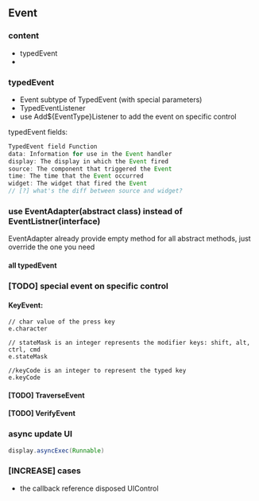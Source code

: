 ## Event

### content
* typedEvent
* 


### typedEvent
* Event subtype of TypedEvent (with special parameters)
* TypedEventListener
* use Add${EventType}Listener to add the event on specific control

typedEvent fields:
```java
TypedEvent field Function
data: Information for use in the Event handler
display: The display in which the Event fired
source: The component that triggered the Event
time: The time that the Event occurred
widget: The widget that fired the Event
// [?] what's the diff between source and widget?
```

### use **EventAdapter**(abstract class) instead of **EventListner**(interface)
EventAdapter already provide empty method for all abstract methods, just override the one you need

#### all typedEvent

### [TODO] special event on specific control
#### KeyEvent:
```
// char value of the press key
e.character

// stateMask is an integer represents the modifier keys: shift, alt, ctrl, cmd
e.stateMask

//keyCode is an integer to represent the typed key
e.keyCode
```
#### [TODO] TraverseEvent

#### [TODO] VerifyEvent


### async update UI
```java
display.asyncExec(Runnable)
```


### [INCREASE] cases
* the callback reference disposed UIControl
